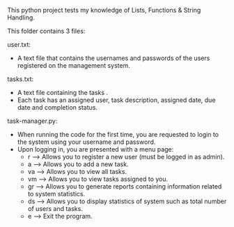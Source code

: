 This python project tests my knowledge of Lists, Functions & String Handling.

This folder contains 3 files:

user.txt:
* A text file that contains the usernames and passwords of the users registered on the management system.

tasks.txt:
* A text file containing the tasks .
* Each task has an assigned user, task description, assigned date, due date and completion status.

task-manager.py:
* When running the code for the first time, you are requested to login to the system using your username and password.
* Upon logging in, you are presented with a menu page:
  - r --> Allows you to register a new user (must be logged in as admin).
  - a --> Allows you to add a new task.
  - va --> Allows you to view all tasks.
  - vm --> Allows you to view tasks assigned to you.
  - gr --> Allows you to generate reports containing information related to system statistics.
  - ds --> Allows you to display statistics of system such as total number of users and tasks.
  - e --> Exit the program.
